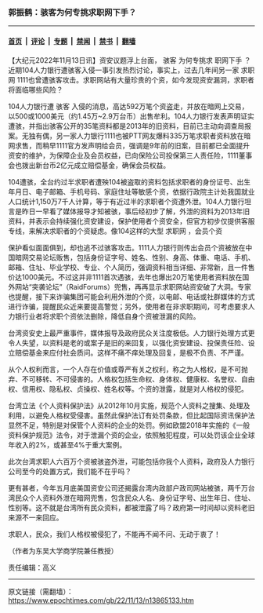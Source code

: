 ### 郭振鹤：骇客为何专挑求职网下手？

---

#### [首页](../../../..?n13865133) &nbsp;|&nbsp; [评论](../../../../../epoch-comment?n13865133) &nbsp;|&nbsp; [专题](../../../../../epoch-special?n13865133) &nbsp;|&nbsp; [禁闻](../../../../../epoch-news?n13865133) &nbsp;|&nbsp; [禁书](../../../../../books?n13865133) &nbsp;|&nbsp; [翻墙](https://github.com/gfw-breaker/nogfw/blob/master/README.md?n13865133)


<div class="post_content" id="artbody" itemprop="articleBody">
 <!-- article content begin -->
 <p>
  【大纪元2022年11月13日讯】资安议题浮上台面，
  <ok href="https://www.epochtimes.com/gb/tag/%E9%AA%87%E5%AE%A2.html">
   骇客
  </ok>
  为何专挑求
  <ok href="https://www.epochtimes.com/gb/tag/%E8%81%8C%E7%BD%91%E4%B8%8B%E6%89%8B.html">
   职网下手
  </ok>
  ？近期104人力银行遭骇客入侵一事引发热烈讨论，事实上，过去几年间另一家
  <ok href="https://www.epochtimes.com/gb/tag/%E6%B1%82%E8%81%8C%E7%BD%91.html">
   求职网
  </ok>
  1111也曾遭骇客攻击。求职网站有大量珍贵的个资，如今发现资安漏洞，求职者将面临哪些风险？
 </p>
 <p>
  104人力银行遭
  <ok href="https://www.epochtimes.com/gb/tag/%E9%AA%87%E5%AE%A2.html">
   骇客
  </ok>
  入侵的消息，高达592万笔个资盗走，并放在暗网上交易，以500或1000美元（约1.45万~2.9万台币）出售牟利。104人力银行发表声明证实遭骇，并指出骇客公开的35笔资料都是2013年的旧资料，目前已主动向调查局报案。无独有偶，另一家人力银行1111也被PTT网友爆料335万笔求职者资料放在暗网求售，而稍早1111官方发声明给会员，强调是9年前的旧案，目前都已全面提升资安的维护，为保障企业及会员权益，已向保险公司投保第三人责任险，1111董事会也拨出新台币2亿元成立赔偿基金，确保会员权益。
 </p>
 <p>
  104遭骇，全台约过半求职者遭殃104被盗取的资料包括求职者的身份证号、出生年月日、电子邮箱、手机号码、家庭住址等敏感个资，依据行政院主计处我国就业人口统计1,150万7千人计算，等于有近过半的求职者个资遭外泄。104人力银行坦言是昨日一早看了媒体报导才知被骇，事后经初步了解，外泄的资料为2013年旧资料，并表示会持续强化资安建设，保护使用者个资安全，但官方初步仅提供客服专线，来解决求职者的个资疑虑。像104这样的大型
  <ok href="https://www.epochtimes.com/gb/tag/%E6%B1%82%E8%81%8C%E7%BD%91.html">
   求职网
  </ok>
  ，会员个资
 </p>
 <p>
  保护看似面面俱到，却也逃不过骇客攻击。1111人力银行则传出会员个资被放在中国暗网交易论坛贩售，包括身份证字号、姓名、性别、身高、体重、电话、手机、邮箱、住址、毕业学校、专业、个人简历，强调资料相当详细、非常新，且一件售价达1000美元。不过这并非1111首次遇骇，去年也爆出20万笔使用者资料放在国外网站“突袭论坛”（RaidForums）兜售，再再显示求职网站资安破了大洞。专家也提醒，接下来诈骗集团可能会利用外泄的个资，以电邮、电话或社群媒体的方式进行诈骗，提醒民众近来要提高警觉；另外，使用者在非求职期间，可考虑要求人力银行业者将求职个资依法删除，降低自身个资被泄漏的风险。
 </p>
 <p>
  台湾资安史上最严重事件，媒体报导及政府民众关注度极低。人力银行处理方式更令人失望，以资料是老的或案子是旧的来回复，以强化资安建设、投保责任险、设立赔偿基金来应付社会质问。这样不痛不痒处理及回复，是极不负责、不严谨。
 </p>
 <p>
  从个人权利而言，一个人存在价值或尊严有关之权利，称之为人格权，是不可抛弃、不可移转、不可侵害的。人格权包括生命权、身体权、健康权、名誉权、自由权、信用权、隐私权、贞操权、姓名权等。个资的泄露，就是对人格权的侵犯。
 </p>
 <p>
  台湾立法《个人资料保护法》从2012年10月实施，规范个人资料之搜集、处理及利用，以避免人格权受侵害。虽然此保护法订有处罚条款，但比起国际资讯保护法显然不足，特别是对保管个人资料的企业的处罚。例如欧盟2018年实施的《一般资料保护规范》法令，对于泄漏个资的企业，依照触犯程度，可以处罚该企业全球年收入的2%，或甚至4%于重大案例。
 </p>
 <p>
  此次台湾求职人六百万个资被骇盗外泄，可能包括你我个人资料，政府及人力银行公司至今的处置方式，我们能不在乎吗？
 </p>
 <p>
  更有甚者，今年五月底美国资安公司还揭露台湾内政部户政司网站被骇，两千万台湾民众个人资料外泄在暗网兜售，包含民众人名、身份证字号、出生年日、住址、性别等。这不就是台湾所有民众资料，都被泄露了吗？政府第一时间却以资料老旧来源不一来回应。
 </p>
 <p>
  求职人，民众，我们人格权被侵犯了，不能再不闻不问、无动于衷了！
 </p>
 <p>
  （作者为东吴大学商学院兼任教授）
 </p>
 <p>
  责任编辑：高义
 </p>
 <!-- article content end -->
 <div id="below_article_ad">
 </div>
</div>


---

原文链接（需翻墙）：https://www.epochtimes.com/gb/22/11/13/n13865133.htm
